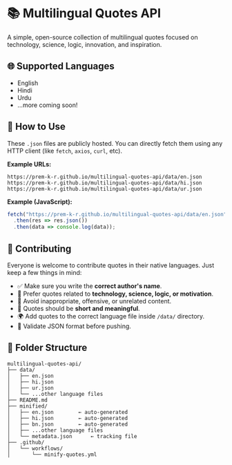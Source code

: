 # 📚 Multilingual Quotes API
A simple, open-source collection of multilingual quotes focused on technology, science, logic, innovation, and inspiration.

## 🌐 Supported Languages

- English
- Hindi
- Urdu
- ...more coming soon!

## 🚀 How to Use

These `.json` files are publicly hosted. You can directly fetch them using any HTTP client (like `fetch`, `axios`, `curl`, etc).

**Example URLs:**

```
https://prem-k-r.github.io/multilingual-quotes-api/data/en.json
https://prem-k-r.github.io/multilingual-quotes-api/data/hi.json
https://prem-k-r.github.io/multilingual-quotes-api/data/ur.json
```

**Example (JavaScript):**

```js
fetch("https://prem-k-r.github.io/multilingual-quotes-api/data/en.json")
  .then(res => res.json())
  .then(data => console.log(data));
```

## 🤝 Contributing

Everyone is welcome to contribute quotes in their native languages. Just keep a few things in mind:

- ✅ Make sure you write the **correct author's name**.
- 🧠 Prefer quotes related to **technology, science, logic, or motivation**.
- 🚫 Avoid inappropriate, offensive, or unrelated content.
- 💬 Quotes should be **short and meaningful**.
- 🌍 Add quotes to the correct language file inside `/data/` directory.
- 🧪 Validate JSON format before pushing.

## 📁 Folder Structure

```
multilingual-quotes-api/
├── data/
│   ├── en.json
│   ├── hi.json
│   ├── ur.json
│   └── ...other language files
├── README.md
├── minified/
│   ├── en.json        ← auto-generated
│   ├── hi.json        ← auto-generated
│   ├── bn.json        ← auto-generated
│   ├── ...other language files
│   └── metadata.json      ← tracking file
├── .github/
│   └── workflows/
│       └── minify-quotes.yml
```

